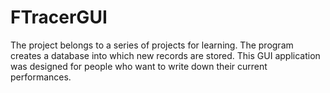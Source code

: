 # FTracerGUI
The project belongs to a series of projects for learning. The program creates a database into which new records are stored. This GUI application was designed for people who want to write down their current performances.
